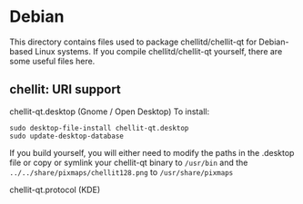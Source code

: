 
Debian
====================
This directory contains files used to package chellitd/chellit-qt
for Debian-based Linux systems. If you compile chellitd/chellit-qt yourself, there are some useful files here.

## chellit: URI support ##


chellit-qt.desktop  (Gnome / Open Desktop)
To install:

	sudo desktop-file-install chellit-qt.desktop
	sudo update-desktop-database

If you build yourself, you will either need to modify the paths in
the .desktop file or copy or symlink your chellit-qt binary to `/usr/bin`
and the `../../share/pixmaps/chellit128.png` to `/usr/share/pixmaps`

chellit-qt.protocol (KDE)

